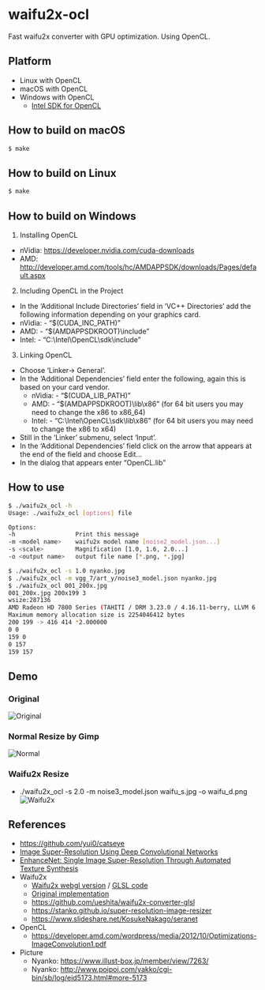 # waifu2x-ocl

Fast waifu2x converter with GPU optimization.
Using OpenCL.

## Platform

- Linux with OpenCL
- macOS with OpenCL
- Windows with OpenCL
  - [Intel SDK for OpenCL](https://software.intel.com/en-us/intel-opencl)

## How to build on macOS

```bash
$ make
```

## How to build on Linux

```bash
$ make
```

## How to build on Windows

1. Installing OpenCL

- nVidia: https://developer.nvidia.com/cuda-downloads
- AMD: http://developer.amd.com/tools/hc/AMDAPPSDK/downloads/Pages/default.aspx

2. Including OpenCL in the Project

-  In the ‘Additional Include Directories’ field in ‘VC++ Directories’ add the following information depending on your graphics card.
  - nVidia: - “$(CUDA_INC_PATH)”
  - AMD: - “$(AMDAPPSDKROOT)\include”
  - Intel: - “C:\Intel\OpenCL\sdk\include”

3. Linking OpenCL

- Choose ‘Linker-> General’.
- In  the ‘Additional Dependencies’ field enter the following, again this is based on your card vendor.
  - nVidia: - “$(CUDA_LIB_PATH)”
  - AMD: - “$(AMDAPPSDKROOT)\lib\x86” (for 64 bit users you may need to change the x86 to x86_64)
  - Intel: - “C:\Intel\OpenCL\sdk\lib\x86” (for 64 bit users you may need to change the x86 to x64)
- Still in the ‘Linker’ submenu, select ‘Input’.
- In the ‘Additional Dependencies’ field click on the arrow that appears at the end of the field and choose Edit…
- In the dialog that appears enter “OpenCL.lib”

## How to use

```bash
$ ./waifu2x_ocl -h
Usage: ./waifu2x_ocl [options] file

Options:
-h                 Print this message
-m <model name>    waifu2x model name [noise2_model.json...]
-s <scale>         Magnification [1.0, 1.6, 2.0...]
-o <output name>   output file name [*.png, *.jpg]

$ ./waifu2x_ocl -s 1.0 nyanko.jpg
$ ./waifu2x_ocl -m vgg_7/art_y/noise3_model.json nyanko.jpg
$ ./waifu2x_ocl 001_200x.jpg
001_200x.jpg 200x199 3
wsize:287136
AMD Radeon HD 7800 Series (TAHITI / DRM 3.23.0 / 4.16.11-berry, LLVM 6.0.0) (platform 0, device 0)
Maximum memory allocation size is 2254046412 bytes
200 199 -> 416 414 *2.000000
0 0
159 0
0 157
159 157
```

## Demo

### Original
![Original](waifu_s.jpg)

### Normal Resize by Gimp
![Normal](waifu_d.jpg)

### Waifu2x Resize
- ./waifu2x_ocl -s 2.0 -m noise3_model.json waifu_s.jpg -o waifu_d.png
![Waifu2x](waifu_d.png)

## References

- https://github.com/yui0/catseye
- [Image Super-Resolution Using Deep Convolutional Networks](http://arxiv.org/abs/1501.00092)
- [EnhanceNet: Single Image Super-Resolution Through Automated Texture Synthesis](https://arxiv.org/abs/1612.07919)
- Waifu2x
  - [Waifu2x webgl version](https://github.com/kioku-systemk/waifu2x_webgl) / [GLSL code](https://gist.github.com/yui0/a9a75c93b9e7c6a08f905ed548b4b17c)
  - [Original implementation](https://github.com/nagadomi/waifu2x)
  - https://github.com/ueshita/waifu2x-converter-glsl
  - https://stanko.github.io/super-resolution-image-resizer
  - https://www.slideshare.net/KosukeNakago/seranet
- OpenCL
  - https://developer.amd.com/wordpress/media/2012/10/Optimizations-ImageConvolution1.pdf
- Picture
  - Nyanko: https://www.illust-box.jp/member/view/7263/
  - Nyanko: http://www.poipoi.com/yakko/cgi-bin/sb/log/eid5173.html#more-5173
